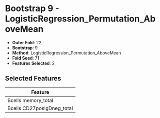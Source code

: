 # Bootstrap 9 - LogisticRegression_Permutation_AboveMean

- **Outer Fold**: 22
- **Bootstrap**: 9
- **Method**: LogisticRegression_Permutation_AboveMean
- **Fold Seed**: 71
- **Features Selected**: 2

## Selected Features

| Feature |
|---------|
| Bcells memory_total |
| Bcells CD27posIgDneg_total |

